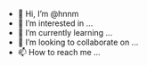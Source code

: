 - 👋 Hi, I’m @hnnm
- 👀 I’m interested in ...
- 🌱 I’m currently learning ...
- 💞️ I’m looking to collaborate on ...
- 📫 How to reach me ...

<!---
hnnm/hnnm is a ✨ special ✨ repository because its `README.md` (this file) appears on your GitHub profile.
You can click the Preview link to take a look at your changes.
--->
